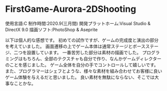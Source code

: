 # FirstGame-Aurora-2DShooting
使用言語:C
制作時間:2020.9(三月間)
開発プラットホーム:Visual Studio & DirectX 9.0
描画ソフト:PhotoShop & Aseprite

以下は個人的な感想です。
初めての試作ですが、ゲームの完成度と演出の部分を考えていました。
画面遷移の上でゲーム本体は通常ステージとボースステージ、二つを設置しています。
一番苦労した部分は素材の描画でした。
プログラミングはもちろん、全部のテクスチャも自分で作り、なんかゲームディレクターのことを感じました。
ゲーム全体を自分の手でコントロールして嬉しいです。
また、プログラマーはシェフとような、様々な素材を組み合わせてお客様に良いゲーム体験を与えるだと思いました。
良い素材を無駄にならない、そこでは大事なことかな。
